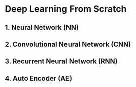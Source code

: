 # Deep Learning From Scratch
## 1. Neural Network (NN)

## 2. Convolutional Neural Network (CNN)

## 3. Recurrent Neural Network (RNN)

## 4. Auto Encoder (AE)
